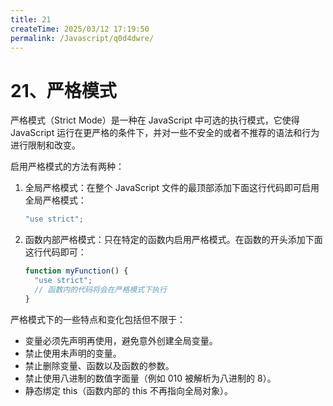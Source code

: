```yaml
---
title: 21
createTime: 2025/03/12 17:19:50
permalink: /Javascript/q0d4dwre/
---
```

# 21、严格模式

严格模式（Strict Mode）是一种在 JavaScript 中可选的执行模式，它使得 JavaScript 运行在更严格的条件下，并对一些不安全的或者不推荐的语法和行为进行限制和改变。

启用严格模式的方法有两种：

1. 全局严格模式：在整个 JavaScript 文件的最顶部添加下面这行代码即可启用全局严格模式：

   ```javascript
   "use strict";
   ```

2. 函数内部严格模式：只在特定的函数内启用严格模式。在函数的开头添加下面这行代码即可：

   ```javascript
   function myFunction() {
     "use strict";
     // 函数内的代码将会在严格模式下执行
   }
   ```

严格模式下的一些特点和变化包括但不限于：

- 变量必须先声明再使用，避免意外创建全局变量。
- 禁止使用未声明的变量。
- 禁止删除变量、函数以及函数的参数。
- 禁止使用八进制的数值字面量（例如 010 被解析为八进制的 8）。
- 静态绑定 this（函数内部的 this 不再指向全局对象）。
